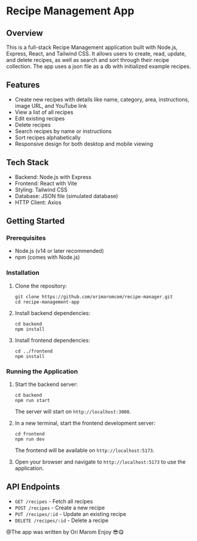 # Recipe Management App

## Overview

This is a full-stack Recipe Management application built with Node.js, Express, React, and Tailwind CSS. It allows users to create, read, update, and delete recipes, as well as search and sort through their recipe collection.
The app uses a json file as a db with initialized example recipes.

## Features

- Create new recipes with details like name, category, area, instructions, image URL, and YouTube link
- View a list of all recipes
- Edit existing recipes
- Delete recipes
- Search recipes by name or instructions
- Sort recipes alphabetically
- Responsive design for both desktop and mobile viewing

## Tech Stack

- Backend: Node.js with Express
- Frontend: React with Vite
- Styling: Tailwind CSS
- Database: JSON file (simulated database)
- HTTP Client: Axios

## Getting Started

### Prerequisites

- Node.js (v14 or later recommended)
- npm (comes with Node.js)

### Installation

1. Clone the repository:

   ```
   git clone https://github.com/orimaromcom/recipe-manager.git
   cd recipe-management-app
   ```

2. Install backend dependencies:

   ```
   cd backend
   npm install
   ```

3. Install frontend dependencies:
   ```
   cd ../frontend
   npm install
   ```

### Running the Application

1. Start the backend server:

   ```
   cd backend
   npm run start
   ```

   The server will start on `http://localhost:3000`.

2. In a new terminal, start the frontend development server:

   ```
   cd frontend
   npm run dev
   ```

   The frontend will be available on `http://localhost:5173`.

3. Open your browser and navigate to `http://localhost:5173` to use the application.

## API Endpoints

- `GET /recipes` - Fetch all recipes
- `POST /recipes` - Create a new recipe
- `PUT /recipes/:id` - Update an existing recipe
- `DELETE /recipes/:id` - Delete a recipe

@The app was written by Ori Marom Enjoy 😎😋
